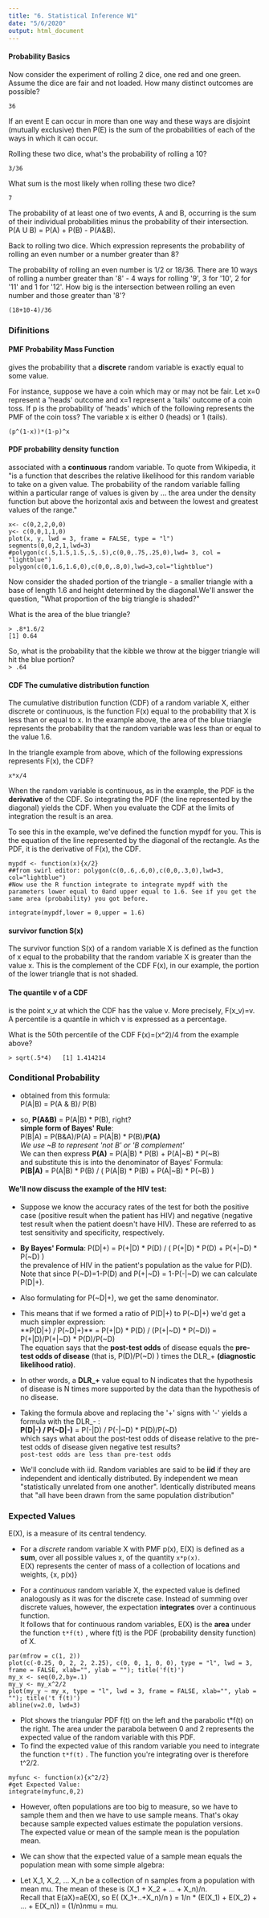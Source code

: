 ```yaml
---
title: "6. Statistical Inference W1"
date: "5/6/2020"
output: html_document
---
```


#### Probability Basics
Now consider the experiment of rolling 2 dice, one red and one green. Assume the dice are fair and not loaded. How many distinct outcomes are possible?

`36`

If an event E can occur in more than one way and these ways are disjoint (mutually exclusive) then P(E) is the sum of the probabilities of each of the ways in which it can occur.

Rolling these two dice, what's the probability of rolling a 10?

`3/36`

What sum is the most likely when rolling these two dice?

`7`

The probability of at least one of two events, A and B, occurring is the sum of their individual probabilities minus the probability of their intersection. P(A U B) = P(A) + P(B) - P(A&B).

Back to rolling two dice. Which expression represents the probability of rolling an even number or a number greater than 8?

The probability of rolling an even number is 1/2 or 18/36. There are 10 ways of rolling a number greater than '8' - 4 ways for rolling '9', 3 for '10', 2 for '11' and 1 for '12'. How big is the intersection between rolling an even number and those greater than '8'?

`(18+10-4)/36`


### Difinitions
#### PMF Probability Mass Function
gives the probability that a **discrete** random variable is exactly equal to some value.

For instance, suppose we have a coin which may or may not be fair. Let x=0 represent a 'heads' outcome and x=1 represent a 'tails' outcome of a coin toss. If p is the probability of 'heads' which of the following represents the PMF of the coin toss? The variable x is either 0 (heads) or 1 (tails).

`(p^(1-x))*(1-p)^x`

#### PDF probability density function
associated with a **continuous** random variable. To quote from Wikipedia, it "is a function that describes the relative likelihood for this random variable to take on a given value. The probability of the random variable falling within a particular range of values is given by ... the area under the density function but above the horizontal axis and between the lowest and greatest values of the range."

```{r PDF, echo=FALSE}
x<- c(0,2,2,0,0)
y<- c(0,0,1,1,0)
plot(x, y, lwd = 3, frame = FALSE, type = "l")
segments(0,0,2,1,lwd=3)
#polygon(c(.5,1.5,1.5,.5,.5),c(0,0,.75,.25,0),lwd= 3, col = "lightblue")
polygon(c(0,1.6,1.6,0),c(0,0,.8,0),lwd=3,col="lightblue")
```


Now consider the shaded portion of the triangle - a smaller triangle with a base of length 1.6 and height determined by the diagonal.We'll answer the question, "What proportion of the big triangle is shaded?"  

What is the area of the blue triangle?

`> .8*1.6/2`  
`[1] 0.64`

So, what is the probability that the kibble we throw at the bigger triangle will hit the blue portion?  
`> .64`

#### CDF The cumulative distribution function
The cumulative distribution function (CDF) of a random variable X, either discrete or continuous, is the function F(x) equal to the probability that X is less than or equal to x. In the example above, the area of the blue triangle represents the probability that the random variable was less than or equal to the value 1.6.

 In the triangle example from above, which of the following expressions represents F(x), the CDF?

`x*x/4`

When the random variable is continuous, as in the example, the PDF is the **derivative** of the CDF. So integrating the PDF (the line represented by the diagonal) yields the CDF. When you evaluate the CDF at the limits of integration the result is an area.

To see this in the example, we've defined the function mypdf for you. This is the equation of the line represented by the diagonal of the rectangle. As the PDF, it is the derivative of F(x), the CDF.

```{r integrate, echo=TRUE}
mypdf <- function(x){x/2}
##from swirl editor: polygon(c(0,.6,.6,0),c(0,0,.3,0),lwd=3, col="lightblue")
#Now use the R function integrate to integrate mypdf with the parameters lower equal to 0and upper equal to 1.6. See if you get the same area (probability) you got before.

integrate(mypdf,lower = 0,upper = 1.6)
```

#### survivor function S(x)
The survivor function S(x) of a random variable X is defined as the function of x equal to the probability that the random variable X is greater than the value x. This is the complement of the CDF F(x), in our example, the portion of the lower triangle that is not shaded.


#### The quantile v of a CDF
is the point x_v at which the CDF has the value v. More precisely, F(x_v)=v. A percentile is a quantile in which v is expressed as a percentage.

What is the 50th percentile of the CDF F(x)=(x^2)/4 from the example above?

`> sqrt(.5*4)  
[1] 1.414214`


### Conditional Probability

- obtained from this formula:  
P(A|B) = P(A & B)/ P(B)

- so, **P(A&B)** = P(A|B) * P(B), right?  
**simple form of Bayes' Rule**:  
P(B|A) =   P(B&A)/P(A) = P(A|B) * P(B)/**P(A)**  
*We use ~B to represent 'not B' or 'B complement'*  
We can then express **P(A)** = P(A|B) * P(B) + P(A|~B) * P(~B)  
and substitute this is into the denominator of Bayes' Formula:  
 **P(B|A)** = P(A|B) * P(B) / ( P(A|B) * P(B) + P(A|~B) * P(~B) )



#### We'll now discuss the example of the HIV test: 

- Suppose we know the accuracy rates of the test for both the positive case (positive result when the patient has HIV) and negative (negative test result when the patient doesn't have HIV). These are referred to as test sensitivity and specificity, respectively.

- **By Bayes' Formula**: P(D|+) = P(+|D) * P(D) / ( P(+|D) * P(D) + P(+|~D) * P(~D) )  
the prevalence of HIV in the patient's population as the value for P(D).  
Note that since P(~D)=1-P(D) and P(+|~D) = 1-P(-|~D) we can calculate P(D|+).


- Also formulating for P(~D|+), we get the same denominator.  

- This means that if we formed a ratio of P(D|+) to P(~D|+) we'd get a much simpler expression:  
**P(D|+) / P(~D|+)** = P(+|D) * P(D) / (P(+|~D) * P(~D)) = P(+|D)/P(+|~D) * P(D)/P(~D)  
The equation says that the **post-test odds** of disease equals the **pre-test odds of disease** (that is, P(D)/P(~D) ) times the DLR_+ **(diagnostic likelihood ratio)**.

- In other words, a **DLR_+** value equal to N indicates that the hypothesis of disease is N times more supported by the data than the hypothesis of no disease.

- Taking the formula above and replacing the '+' signs with '-' yields a formula with the DLR_- :  
**P(D|-) / P(~D|-)** = P(-|D) / P(-|~D) * P(D)/P(~D)  
which says what about the post-test odds of disease relative to the pre-test odds of disease given negative test results?  
`post-test odds are less than pre-test odds`


-  We'll conclude with iid. Random variables are said to be **iid** if they are independent and identically distributed. By independent we mean "statistically unrelated from one another". Identically distributed means that "all have been drawn from the same population distribution"



### Expected Values

E(X), is a measure of its central tendency.  

- For a *discrete* random variable X with PMF p(x), E(X) is defined as a **sum**, over all possible values x, of the quantity `x*p(x)`.  
E(X) represents the center of mass of a collection of locations and weights, {x, p(x)}

- For a *continuous* random variable X, the expected value is defined analogously as it was for the discrete case. Instead of summing over discrete values, however, the expectation **integrates** over a continuous function.  
 It follows that for continuous random variables, E(X) is the **area** under the function `t*f(t)` , where f(t) is the PDF (probability density function) of X.

```{r expect,echo=FALSE}
par(mfrow = c(1, 2))
plot(c(-0.25, 0, 2, 2, 2.25), c(0, 0, 1, 0, 0), type = "l", lwd = 3, frame = FALSE, xlab="", ylab = ""); title('f(t)')
my_x <- seq(0,2,by=.1)
my_y <- my_x^2/2
plot(my_y ~ my_x, type = "l", lwd = 3, frame = FALSE, xlab="", ylab = ""); title('t f(t)')
abline(v=2.0, lwd=3)
```

- Plot shows the triangular PDF f(t) on the left and the parabolic t*f(t) on the right. The area under the parabola between 0 and 2 represents the expected value of the random variable with this PDF.  
- To find the expected value of this random variable you need to integrate the function `t*f(t)` . The function you're integrating over is therefore t^2/2.

```{r expect func}
myfunc <- function(x){x^2/2}
#get Expected Value:
integrate(myfunc,0,2)
```

- However, often populations are too big to measure, so we have to sample them and then we have to use sample means. That's okay because sample expected values estimate the population versions.  
The expected value or mean of the sample mean is the population mean.  

- We can show that the expected value of a sample mean equals the population mean with some simple algebra: 


- Let X_1, X_2, ... X_n be a collection of n samples from a population with mean mu. The mean of these is (X_1 + X_2 + ... + X_n)/n.  
Recall that E(aX)=aE(X), so E( (X_1+..+X_n)/n ) = 1/n * (E(X_1) + E(X_2) + ... + E(X_n)) = (1/n)*n*mu = mu.




